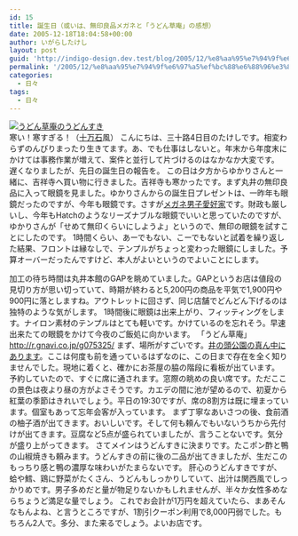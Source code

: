```yaml
---
id: 15
title: 誕生日（或いは、無印良品メガネと「うどん草庵」の感想）
date: 2005-12-18T18:04:58+00:00
author: いがらしたけし
layout: post
guid: 'http://indigo-design.dev.test/blog/2005/12/%e8%aa%95%e7%94%9f%e6%97%a5%ef%bc%88%e6%88%96%e3%81%84%e3%81%af%e3%80%81%e7%84%a1%e5%8d%b0%e8%89%af%e5%93%81%e3%83%a1%e3%82%ac%e3%83%8d%e3%81%a8%e3%80%8c%e3%81%86%e3%81%a9%e3%82%93%e8%8d%89%e5%ba%b5/'
permalink: '/2005/12/%e8%aa%95%e7%94%9f%e6%97%a5%ef%bc%88%e6%88%96%e3%81%84%e3%81%af%e3%80%81%e7%84%a1%e5%8d%b0%e8%89%af%e5%93%81%e3%83%a1%e3%82%ac%e3%83%8d%e3%81%a8%e3%80%8c%e3%81%86%e3%81%a9%e3%82%93%e8%8d%89%e5%ba%b5/'
categories:
  - 日々
tags:
  - 日々
---
```

<a href="http://blog-imgs-29.fc2.com/a/r/m/armadillo75/051215a.jpg" target="_blank"><img src="http://blog-imgs-29.fc2.com/a/r/m/armadillo75/051215a.jpg" alt="うどん草庵のうどんすき" border="0"></a><br />
寒い！寒すぎる！（<a href="http://www.google.co.jp/search?sourceid=navclient-ff&amp;ie=UTF-8&amp;rls=GGGL,GGGL:2005-09,GGGL:ja&amp;q=%E3%81%86%E3%81%BE%E3%81%84+%E3%81%86%E3%81%BE%E3%81%99%E3%81%8E%E3%82%8B" target="_blank">十万石</a>風）
こんにちは、三十路4日目のたけしです。相変わらずのんびりまったり生きてます。あ、でも仕事はしないと。年末から年度末にかけては事務作業が増えて、案件と並行して片づけるのはなかなか大変です。
遅くなりましたが、先日の誕生日の報告を。
この日は夕方からゆかりさんと一緒に、吉祥寺へ買い物に行きました。吉祥寺も寒かったです。まず丸井の無印良品に入って眼鏡を見ました。ゆかりさんからの誕生日プレゼントは、一昨年も眼鏡だったのですが、今年も眼鏡です。さすが<a href="http://portal.nifty.com/special05/11/16/" TARGET="_blank">メガネ男子愛好家</a>です。財政も厳しいし、今年もHatchのようなリーズナブルな眼鏡でいいと思っていたのですが、ゆかりさんが「せめて無印くらいにしようよ」というので、無印の眼鏡を試すことにしたのです。
1時間くらい、あーでもない、こーでもないと試着を繰り返した結果、フロントは縁なしで、テンプルがちょっと変わった眼鏡にしました。予算オーバーだったんですけど、本人がよいというのでよいことにします。

<!--more-->
加工の待ち時間は丸井本館のGAPを眺めていました。GAPというお店は値段の見切り方が思い切っていて、時期が終わると5,200円の商品を平気で1,900円や900円に落としますね。アウトレットに回さず、同じ店舗でどんどん下げるのは独特のような気がします。
1時間後に眼鏡は出来上がり、フィッティングをします。ナイロン素材のテンプルはとても軽いです。かけているのを忘れそう。早速出来たての眼鏡をかけて今夜のご飯処に向かいます。
「うどん草庵」
<a href="http://r.gnavi.co.jp/g075325/" target="_blank">http://r.gnavi.co.jp/g075325/</a>
まず、場所がすごいです。<a href="http://maps.google.co.jp/maps?q=%E6%9D%B1%E4%BA%AC%E9%83%BD%E4%B8%89%E9%B7%B9%E5%B8%82%E4%BA%95%E3%81%AE%E9%A0%AD4-1-11" target="_blank">井の頭公園の真ん中にあります</a>。ここは何度も前を通っているはずなのに、この日まで存在を全く知りませんでした。現地に着くと、確かにお茶屋の脇の階段に看板が出ています。
予約していたので、すぐに席に通されます。窓際の眺めの良い席です。ただここの景色は夜より昼の方がよさそうです。カエデの間に池が望めるので、初夏から紅葉の季節はきれいでしょう。平日の19:30ですが、席の8割方は既に埋まっています。個室もあって忘年会客が入っています。
まず丁寧なあいさつの後、食前酒の柚子酒が出てきます。おいしいです。そして何も頼んでもいないうちから先付けが出てきます。豆腐など5点が盛られていましたが、言うことないです。気分が盛り上がってきます。
さてメインはうどんすきに決まりです。たこポン酢と鴨の山椒焼きも頼みます。うどんすきの前に後の二品が出てきましたが、生だこのもっちり感と鴨の濃厚な味わいがたまらないです。
肝心のうどんすきですが、蛤や鱈、鶏に野菜がたくさん、うどんもしっかりしていて、出汁は関西風でしっかりめです。男子多めだと量が物足りないかもしれませんが、半々か女性多めならちょうど満足な量でしょう。
これでお会計が1万円を超えていたら、まあそんなもんよね、と言うところですが、1割引クーポン利用で8,000円弱でした。もちろん2人で。多分、また来るでしょう。よいお店です。